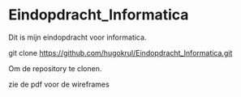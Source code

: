 # Eindopdracht_Informatica
Dit is mijn eindopdracht voor informatica.

git clone https://github.com/hugokrul/Eindopdracht_Informatica.git

Om de repository te clonen.

zie de pdf voor de wireframes
